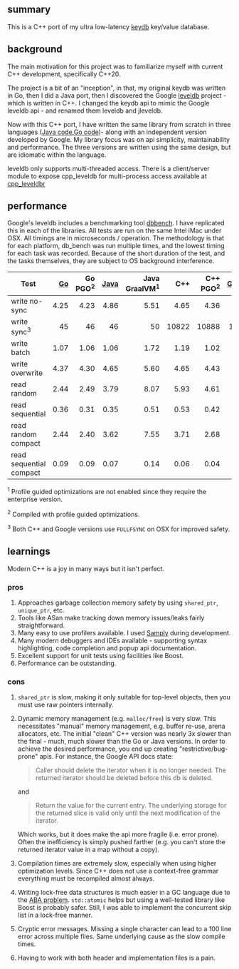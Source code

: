 ## summary

This is a C++ port of my ultra low-latency [keydb](https://github.com/robaho/leveldb) key/value database.

## background

The main motivation for this project was to familiarize myself with current C++ development, specifically C++20.

The project is a bit of an "inception", in that, my original keydb was written in Go, then I did a Java port, then I discovered the Google [leveldb](https://github.com/google/leveldb/tree/068d5ee1a3ac40dabd00d211d5013af44be55bea) project - which is written in C++. I changed the keydb api to mimic the Google leveldb api - and renamed them leveldb and jleveldb.

Now with this C++ port, I have written the same library from scratch in three languages ([Java code](https://github.com/robaho/jleveldb),[Go code](https://github.com/robaho/leveldb))- along with an independent version developed by Google. My library focus was on api simplicity, maintainability and performance. The three versions are written using the same design, but are idiomatic within the language.

leveldb only supports multi-threaded access. There is a client/server module to expose cpp_leveldb for multi-process access available at [cpp_leveldbr](https://github.com/robaho/cpp_leveldbr)

## performance

Google's leveldb includes a benchmarking tool [dbbench](https://github.com/google/leveldb/blob/068d5ee1a3ac40dabd00d211d5013af44be55bea/benchmarks/db_bench.cc). I have replicated this in each of the libraries. All tests are run on the same Intel iMac under OSX. All timings are in microseconds / operation. The methodology is that for each platform, db_bench was run multiple times, and the lowest timing for each task was recorded. Because of the short duration of the test, and the tasks themselves, they are subject to OS background interference.

| Test | [Go](https://github.com/robaho/leveldb)     | Go PGO<sup>2</sup> | [Java](https://github.com/robaho/jleveldb) | Java GraalVM<sup>1</sup> | C++ | C++ PGO<sup>2</sup> | [Google](https://github.com/google/leveldb/tree/068d5ee1a3ac40dabd00d211d5013af44be55bea) |
| --- | ---: | ---: |---: | ---: | ---: | ---: | ---: |
| write no-sync | 4.25 | 4.23 |4.86 | 5.51 | 4.65 | 4.36 | 4.60 |
| write sync<sup>3</sup> | 45 | 46 | 46 | 50 | 10822 | 10888 | 10023 |
| write batch | 1.07 | 1.06 | 1.06 | 1.72 | 1.19 | 1.02 | 1.94 |
| write overwrite | 4.37 | 4.30 | 4.65 | 5.60 | 4.65 | 4.43 | 8.20 |
| read random | 2.44 | 2.49 | 3.79 | 8.07 | 5.93 | 4.61 | 4.74 |
| read sequential | 0.36 | 0.31 | 0.35 | 0.51 | 0.53 | 0.42 | 0.15 |
| read random compact | 2.44 | 2.40 | 3.62 | 7.55 | 3.71 | 2.68 | 2.13 |
| read sequential compact | 0.09 | 0.09 | 0.07 | 0.14 | 0.06 | 0.04 | 0.12 |

<sup>1</sup> Profile guided optimizations are not enabled since they require the enterprise version.

<sup>2</sup> Compiled with profile guided optimizations.

<sup>3</sup> Both C++ and Google versions use `FULLFSYNC` on OSX for improved safety.

## learnings

Modern C++ is a joy in many ways but it isn't perfect.

### pros

1. Approaches garbage collection memory safety by using `shared_ptr`, `unique_ptr`, etc.
1. Tools like ASan make tracking down memory issues/leaks fairly straightforward.
1. Many easy to use profilers available. I used [Samply](https://github.com/mstange/samply) during development.
1. Many modern debuggers and IDEs available - supporting syntax highlighting, code completion and popup api documentation.
1. Excellent support for unit tests using facilities like Boost.
1. Performance can be outstanding.

### cons

1. `shared_ptr` is slow, making it only suitable for top-level objects, then you must use raw pointers internally.
1. Dynamic memory management (e.g. `malloc/free`) is very slow. This necessitates "manual" memory management, e.g. buffer re-use, arena allocators, etc. The initial "clean" C++ version was nearly 3x slower than the final - much, much slower than the Go or Java versions. In order to achieve the desired performance, you end up creating "restrictive/bug-prone" apis. For instance, the Google API docs state:

    > Caller should delete the iterator when it is no longer needed.
    The returned iterator should be deleted before this db is deleted.

    and

    > Return the value for the current entry.  The underlying storage for
    the returned slice is valid only until the next modification of the iterator.

    Which works, but it does make the api more fragile (i.e. error prone). Often the inefficiency is simply pushed farther (e.g. you can't store the returned iterator value in a map without a copy).

1. Compilation times are extremely slow, especially when using higher optimization levels. Since C++ does not use a context-free grammar everything must be recompiled almost always.
1. Writing lock-free data structures is much easier in a GC language due to the [ABA problem](https://en.wikipedia.org/wiki/ABA_problem). `std::atomic` helps but using a well-tested library like Boost is probably safer. Still, I was able to implement the concurrent skip list in a lock-free manner.
1. Cryptic error messages. Missing a single character can lead to a 100 line error across multiple files. Same underlying cause as the slow compile times.
1. Having to work with both header and implementation files is a pain.
